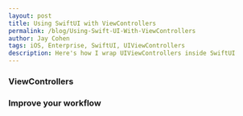 ```yaml
---
layout: post
title: Using SwiftUI with ViewControllers
permalink: /blog/Using-Swift-UI-With-ViewControllers
author: Jay Cohen
tags: iOS, Enterprise, SwiftUI, UIViewControllers
description: Here's how I wrap UIViewControllers inside SwiftUI
---
```



### ViewControllers



### Improve your workflow